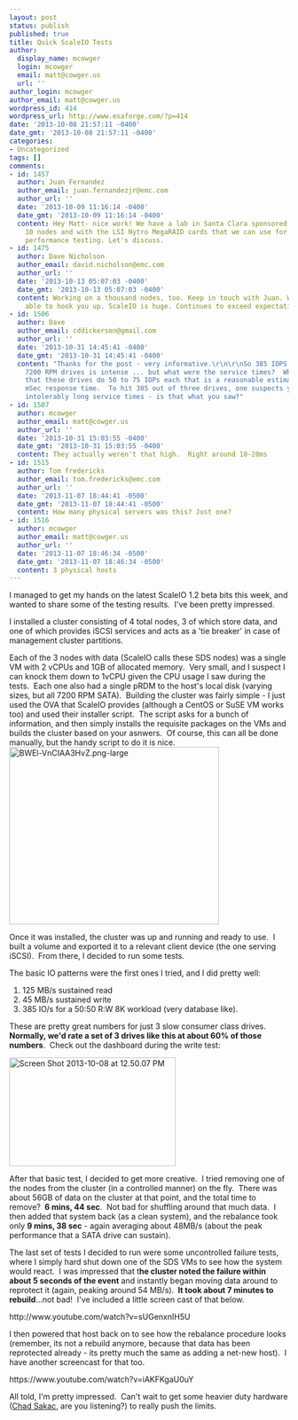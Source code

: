 ```yaml
---
layout: post
status: publish
published: true
title: Quick ScaleIO Tests
author:
  display_name: mcowger
  login: mcowger
  email: matt@cowger.us
  url: ''
author_login: mcowger
author_email: matt@cowger.us
wordpress_id: 414
wordpress_url: http://www.exaforge.com/?p=414
date: '2013-10-08 21:57:11 -0400'
date_gmt: '2013-10-08 21:57:11 -0400'
categories:
- Uncategorized
tags: []
comments:
- id: 1457
  author: Juan Fernandez
  author_email: juan.fernandezjr@emc.com
  author_url: ''
  date: '2013-10-09 11:16:14 -0400'
  date_gmt: '2013-10-09 11:16:14 -0400'
  content: Hey Matt- nice work! We have a lab in Santa Clara sponsored by LSI with
    10 nodes and with the LSI Nytro MegaRAID cards that we can use for additional
    performance testing. Let's discuss.
- id: 1475
  author: Dave Nicholson
  author_email: david.nicholson@emc.com
  author_url: ''
  date: '2013-10-13 05:07:03 -0400'
  date_gmt: '2013-10-13 05:07:03 -0400'
  content: Working on a thousand nodes, too. Keep in touch with Juan. We might be
    able to hook you up. ScaleIO is huge. Continues to exceed expectations.
- id: 1506
  author: Dave
  author_email: cddickerson@gmail.com
  author_url: ''
  date: '2013-10-31 14:45:41 -0400'
  date_gmt: '2013-10-31 14:45:41 -0400'
  content: "Thanks for the post - very informative.\r\n\r\nSo 385 IOPS from a few
    7200 RPM drives is intense ... but what were the service times?  When one suggests
    that these drives do 50 to 75 IOPs each that is a reasonable estimate at sub 20
    mSec response time.  To hit 385 out of three drives, one suspects you are seeing
    intolerably long service times - is that what you saw?"
- id: 1507
  author: mcowger
  author_email: matt@cowger.us
  author_url: ''
  date: '2013-10-31 15:03:55 -0400'
  date_gmt: '2013-10-31 15:03:55 -0400'
  content: They actually weren't that high.  Right around 18-20ms
- id: 1515
  author: Tom fredericks
  author_email: tom.fredericks@emc.com
  author_url: ''
  date: '2013-11-07 18:44:41 -0500'
  date_gmt: '2013-11-07 18:44:41 -0500'
  content: How many physical servers was this? Just one?
- id: 1516
  author: mcowger
  author_email: matt@cowger.us
  author_url: ''
  date: '2013-11-07 18:46:34 -0500'
  date_gmt: '2013-11-07 18:46:34 -0500'
  content: 3 physical hosts
---
```

<p>I managed to get my hands on the latest ScaleIO 1.2 beta bits this week, and wanted to share some of the testing results.  I've been pretty impressed.</p>
<p>I installed a cluster consisting of 4 total nodes, 3 of which store data, and one of which provides iSCSI services and acts as a 'tie breaker' in case of management cluster partitions.</p>
<p>Each of the 3 nodes with data (ScaleIO calls these SDS nodes) was a single VM with 2 vCPUs and 1GB of allocated memory.  Very small, and I suspect I can knock them down to 1vCPU given the CPU usage I saw during the tests.  Each one also had a single pRDM to the host's local disk (varying sizes, but all 7200 RPM SATA).  Building the cluster was fairly simple - I just used the OVA that ScaleIO provides (although a CentOS or SuSE VM works too) and used their installer script.  The script asks for a bunch of information, and then simply installs the requisite packages on the VMs and builds the cluster based on your asnwers.  Of course, this can all be done manually, but the handy script to do it is nice.<a href="http://www.exaforge.com/images/2013/10/BWEl-VnCIAA3HvZ.png-large.png"><img class="alignnone size-medium wp-image-415" alt="BWEl-VnCIAA3HvZ.png-large" src="http://www.exaforge.com/images/2013/10/BWEl-VnCIAA3HvZ.png-large-300x253.png" width="378" height="320" /></a></p>
<p>Once it was installed, the cluster was up and running and ready to use.  I built a volume and exported it to a relevant client device (the one serving iSCSI).  From there, I decided to run some tests.</p>
<p>The basic IO patterns were the first ones I tried, and I did pretty well:</p>
<ol>
<li>125 MB/s sustained read</li>
<li>45 MB/s sustained write</li>
<li>385 IO/s for a 50:50 R:W 8K workload (very database like).</li>
</ol>
<p>These are pretty great numbers for just 3 slow consumer class drives.<strong>  Normally, we'd rate a set of 3 drives like this at about 60% of those numbers</strong>.  Check out the dashboard during the write test:</p>
<p><a href="http://www.exaforge.com/images/2013/10/Screen-Shot-2013-10-08-at-12.50.07-PM.png"><img class="alignnone size-medium wp-image-418" alt="Screen Shot 2013-10-08 at 12.50.07 PM" src="http://www.exaforge.com/images/2013/10/Screen-Shot-2013-10-08-at-12.50.07-PM-300x196.png" width="300" height="196" /></a></p>
<p>After that basic test, I decided to get more creative.  I tried removing one of the nodes from the cluster (in a controlled manner) on the fly.  There was about 56GB of data on the cluster at that point, and the total time to remove? <strong> 6 mins, 44 sec</strong>.  Not bad for shuffling around that much data.  I then added that system back (as a clean system), and the rebalance took only <strong>9 mins, 38 sec</strong> - again averaging about 48MB/s (about the peak performance that a SATA drive can sustain).</p>
<p>The last set of tests I decided to run were some uncontrolled failure tests, where I simply hard shut down one of the SDS VMs to see how the system would react.  I was impressed that t<strong>he cluster noted the failure within about 5 seconds of the event</strong> and instantly began moving data around to reprotect it (again, peaking around 54 MB/s). <strong> It took about 7 minutes to rebuild</strong>...not bad!  I've included a little screen cast of that below.</p>
<p>http://www.youtube.com/watch?v=sUGenxnIH5U</p>
<p>I then powered that host back on to see how the rebalance procedure looks (remember, its not a rebuild anymore, because that data has been reprotected already - its pretty much the same as adding a net-new host).  I have another screencast for that too.</p>
<p>https://www.youtube.com/watch?v=iAKFKgaU0uY</p>
<p>All told, I'm pretty impressed.  Can't wait to get some heavier duty hardware (<a href="http://virtualgeek.typepad.com">Chad Sakac</a>, are you listening?) to really push the limits.</p>
